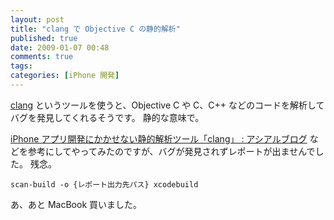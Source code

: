 ```yaml
---
layout: post
title: "clang で Objective C の静的解析"
published: true
date: 2009-01-07 00:48
comments: true
tags:
categories: [iPhone 開発]
---
```


[clang](http://clang.llvm.org/StaticAnalysis.html) というツールを使うと、Objective C や C、C++ などのコードを解析してバグを発見してくれるそうです。
静的な意味で。

[iPhone アプリ開発にかかせない静的解析ツール「clang」 : アシアルブログ](http://blog.asial.co.jp/504) などを参考にしてやってみたのですが、バグが発見されずレポートが出ませんでした。
残念。

```
scan-build -o {レポート出力先パス} xcodebuild
```

あ、あと MacBook 買いました。
